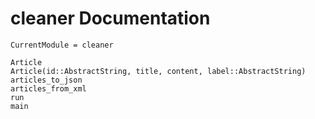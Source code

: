 # cleaner Documentation

```@meta
CurrentModule = cleaner
```
```@docs
Article
Article(id::AbstractString, title, content, label::AbstractString)
articles_to_json
articles_from_xml
run
main
```
